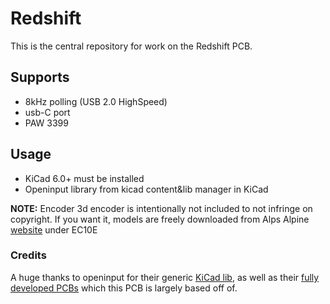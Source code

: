 # Redshift 

This is the central repository for work on the Redshift PCB.

## Supports
- 8kHz polling (USB 2.0 HighSpeed)
- usb-C port
- PAW 3399

## Usage
- KiCad 6.0+ must be installed
- Openinput library from kicad content&lib manager in KiCad

**NOTE:** Encoder 3d encoder is intentionally not included to not infringe on copyright. If you want it, models are freely downloaded from Alps Alpine [website](https://tech.alpsalpine.com/e/products/cad.html) under EC10E



### Credits
A huge thanks to openinput for their generic [KiCad lib](https://github.com/openinput-fw/openinput-kicad-library), as well as their [fully developed PCBs](https://github.com/openinput-fw/sammy) which this PCB is largely based off of.
